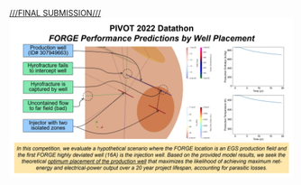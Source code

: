 [///FINAL SUBMISSION///](https://www.instagram.com/spetyumen/)
<img src="https://github.com/borisenko-ru/spe_pivot_2022_datathon/blob/main/Images/objectives.jpg">
